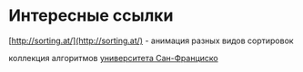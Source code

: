 # Интересные ссылки

[http://sorting.at/](http://sorting.at/) - анимация разных видов сортировок

коллекция алгоритмов [университета Сан-Франциско](http://www.cs.usfca.edu/\~galles/visualization/Algorithms.html)
